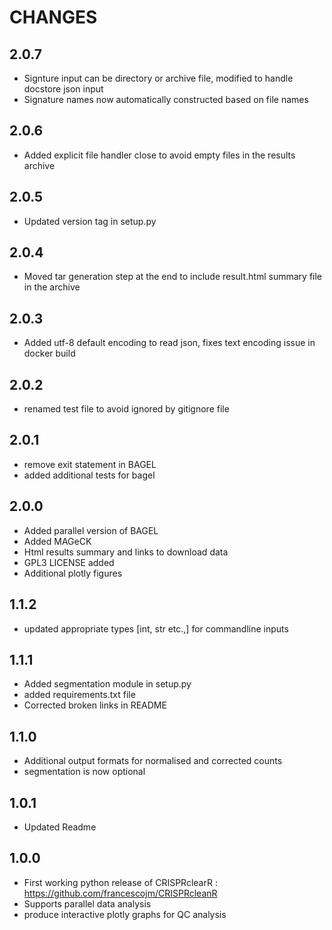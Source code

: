 # CHANGES

## 2.0.7
* Signture input can be directory or archive file, modified to handle docstore json input
* Signature names now automatically constructed based on file names
## 2.0.6
* Added explicit file handler close to avoid empty files in the results archive

## 2.0.5
* Updated version tag in setup.py
## 2.0.4
 * Moved tar generation step at the end to include result.html summary file in the archive
## 2.0.3
* Added utf-8 default encoding to read json, fixes text encoding issue in docker build
## 2.0.2
* renamed test file to avoid ignored by gitignore file
## 2.0.1
* remove exit statement in BAGEL
* added additional tests for bagel
## 2.0.0
* Added parallel version of BAGEL
* Added MAGeCK
* Html results summary and links to download data
* GPL3 LICENSE added
* Additional plotly figures

## 1.1.2
 * updated appropriate types [int, str etc.,] for commandline inputs

## 1.1.1
 * Added segmentation module in setup.py
 * added requirements.txt file
 * Corrected broken links in README

## 1.1.0
 * Additional output formats for normalised and corrected counts
 * segmentation is now optional

## 1.0.1
 * Updated Readme

## 1.0.0
 * First working python release of CRISPRclearR : https://github.com/francescojm/CRISPRcleanR
 * Supports parallel data analysis
 * produce interactive plotly graphs for QC analysis
